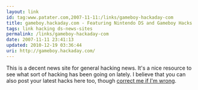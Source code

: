 ```yaml
---
layout: link
id: tag:www.patater.com,2007-11-11:/links/gameboy-hackaday-com
title: gameboy.hackaday.com - Featuring Nintendo DS and Gameboy Hacks
tags: link hacking ds-news-sites
permalink: /links/gameboy-hackaday-com
date: 2007-11-11 23:41:13
updated: 2010-12-19 03:36:44
uri: http://gameboy.hackaday.com/
---
```

This is a decent news site for general hacking news. It's a nice resource to
see what sort of hacking has been going on lately. I believe that you can also
post your latest hacks here too, though <a href="/contact">correct me if I'm
wrong</a>.
